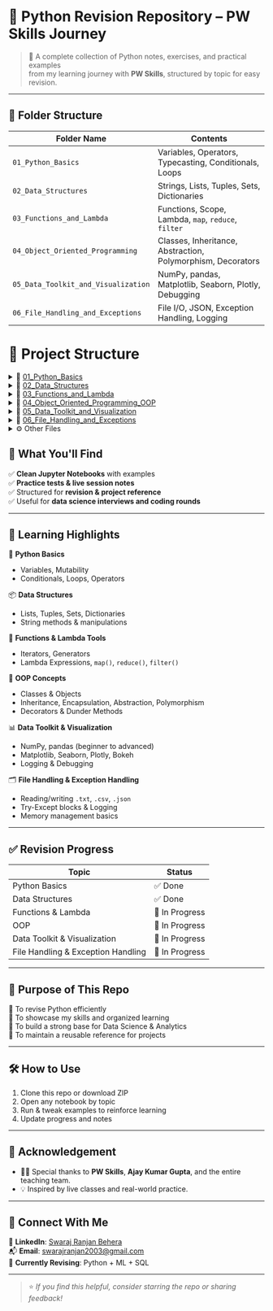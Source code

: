 # 🐍 Python Revision Repository – PW Skills Journey

> 📘 A complete collection of Python notes, exercises, and practical examples  
> from my learning journey with **PW Skills**, structured by topic for easy revision.

---

## 📂 Folder Structure

| Folder Name                           | Contents                                                  |
|--------------------------------------|-----------------------------------------------------------|
| `01_Python_Basics`                   | Variables, Operators, Typecasting, Conditionals, Loops    |
| `02_Data_Structures`                | Strings, Lists, Tuples, Sets, Dictionaries                |
| `03_Functions_and_Lambda`           | Functions, Scope, Lambda, `map`, `reduce`, `filter`       |
| `04_Object_Oriented_Programming`    | Classes, Inheritance, Abstraction, Polymorphism, Decorators |
| `05_Data_Toolkit_and_Visualization` | NumPy, pandas, Matplotlib, Seaborn, Plotly, Debugging     |
| `06_File_Handling_and_Exceptions`   | File I/O, JSON, Exception Handling, Logging               |



# 📂 Project Structure

<details>
<summary>📁 <a href="https://github.com/swarajRB/Python_Complete_Revision/tree/main/01_Python_Basics" target="_blank">01_Python_Basics</a></summary>

- 📓 [03_mutablity_unmutability.ipynb](01_Python_Basics/03_mutablity_unmutability.ipynb)  
- 📓 [04_operaters.ipynb](01_Python_Basics/04_operaters.ipynb)  
- 📓 [05_TypeCasting.ipynb](01_Python_Basics/05_TypeCasting.ipynb)  
- 📓 [06_Conditionals.ipynb](01_Python_Basics/06_Conditionals.ipynb)  
- 📓 [07_loops.ipynb](01_Python_Basics/07_loops.ipynb)  
- 📓 [live_3rg_aug.ipynb](01_Python_Basics/live_3rg_aug.ipynb)  
</details>

<details>
<summary>📁 <a href="https://github.com/swarajRB/Python_Complete_Revision/tree/main/02_Data_Structures" target="_blank">02_Data_Structures</a></summary>

- 📓 [01_data_structure.ipynb](02_Data_Structures/01_data_structure.ipynb)  
- 📓 [02_strings.ipynb](02_Data_Structures/02_strings.ipynb)  
- 📓 [03_lists.ipynb](02_Data_Structures/03_lists.ipynb)  
- 📓 [04_tupels and sets.ipynb](02_Data_Structures/04_tupels%20and%20sets.ipynb)  
- 📓 [05_ditionary.ipynb](02_Data_Structures/05_ditionary.ipynb)  
- 🐍 [test.py](02_Data_Structures/test.py)  
</details>

<details>
<summary>📁 <a href="https://github.com/swarajRB/Python_Complete_Revision/tree/main/03_Functions_and_Lambda" target="_blank">03_Functions_and_Lambda</a></summary>

- 📓 [01_functions.ipynb](03_Functions_and_Lambda/01_functions.ipynb)  
- 📓 [02_iterators_&_generators.ipynb](03_Functions_and_Lambda/02_iterators_%26_generators.ipynb)  
- 📓 [03_lambda_map_reduce_filter.ipynb](03_Functions_and_Lambda/03_lambda_map_reduce_filter.ipynb)  
- 📓 [live_17th_aug.ipynb](03_Functions_and_Lambda/live_17th_aug.ipynb)  
</details>

<details>
<summary>📁 <a href="https://github.com/swarajRB/Python_Complete_Revision/tree/main/04_Object_Oriented_Programming_OOP" target="_blank">04_Object_Oriented_Programming_OOP</a></summary>

- 📓 [01_oops.ipynb](04_Object_Oriented_Programming_OOP/01_oops.ipynb)  
- 📓 [02_inheritance and abstraction.ipynb](04_Object_Oriented_Programming_OOP/02_inheritance%20and%20abstraction.ipynb)  
- 📓 [03_polymorphism and encapsulation.ipynb](04_Object_Oriented_Programming_OOP/03_polymorphism%20and%20encapsulation.ipynb)  
- 📓 [04_class and static.ipynb](04_Object_Oriented_Programming_OOP/04_class%20and%20static.ipynb)  
- 📓 [05_dunder_method.ipynb](04_Object_Oriented_Programming_OOP/05_dunder_method.ipynb)  
- 📓 [06_decorators.ipynb](04_Object_Oriented_Programming_OOP/06_decorators.ipynb)  
- 📓 [07_property_dec.ipynb](04_Object_Oriented_Programming_OOP/07_property_dec.ipynb)  
- 📓 [live_24aug.ipynb](04_Object_Oriented_Programming_OOP/live_24aug.ipynb)  
- 📓 [live_25aug.ipynb](04_Object_Oriented_Programming_OOP/live_25aug.ipynb)  
- 📓 [test.ipynb](04_Object_Oriented_Programming_OOP/test.ipynb)  
</details>

<details>
<summary>📁 <a href="https://github.com/swarajRB/Python_Complete_Revision/tree/main/05_Data_Toolkit_and_Visualization" target="_blank">05_Data_Toolkit_and_Visualization</a></summary>

- 📓 [01_Numpy.ipynb](05_Data_Toolkit_and_Visualization/01_Numpy.ipynb)  
- 📓 [02_numpy_adv_1.ipynb](05_Data_Toolkit_and_Visualization/02_numpy_adv_1.ipynb)  
- 📓 [03_numpy_adv_2.ipynb](05_Data_Toolkit_and_Visualization/03_numpy_adv_2.ipynb)  
- 📓 [04_pands basic.ipynb](05_Data_Toolkit_and_Visualization/04_pands%20basic.ipynb)  
- 📓 [05_pandas adv1.ipynb](05_Data_Toolkit_and_Visualization/05_pandas%20adv1.ipynb)  
- 📓 [06_pandas adv02.ipynb](05_Data_Toolkit_and_Visualization/06_pandas%20adv02.ipynb)  
- 📓 [07_pandas_adv03.ipynb](05_Data_Toolkit_and_Visualization/07_pandas_adv03.ipynb)  
- 📓 [08_pandas_adv04.ipynb](05_Data_Toolkit_and_Visualization/08_pandas_adv04.ipynb)  
- 📓 [09_Matplotlib.ipynb](05_Data_Toolkit_and_Visualization/09_Matplotlib.ipynb)  
- 📓 [10_seaborn.ipynb](05_Data_Toolkit_and_Visualization/10_seaborn.ipynb)  
- 📓 [11_plotly.ipynb](05_Data_Toolkit_and_Visualization/11_plotly.ipynb)  
- 📓 [12_bokeh.ipynb](05_Data_Toolkit_and_Visualization/12_bokeh.ipynb)  
- 📓 [13_logging&debugging.ipynb](05_Data_Toolkit_and_Visualization/13_logging%26debugging.ipynb)  
- 📄 [Bank_churn.csv](05_Data_Toolkit_and_Visualization/Bank_churn.csv)  
- 📄 [LUSID Excel - Setting up your market data.xlsx](05_Data_Toolkit_and_Visualization/LUSID%20Excel%20-%20Setting%20up%20your%20market%20data.xlsx)  
- 📓 [live 1st sep.ipynb](05_Data_Toolkit_and_Visualization/live%201st%20sep.ipynb)  
- 📓 [live 31st.ipynb](05_Data_Toolkit_and_Visualization/live%2031st.ipynb)  
- 📄 [services.csv](05_Data_Toolkit_and_Visualization/services.csv)  
- 📄 [taxonomy.csv](05_Data_Toolkit_and_Visualization/taxonomy.csv)  
- 🌐 [test.html](05_Data_Toolkit_and_Visualization/test.html)  
</details>

<details>
<summary>📁 <a href="https://github.com/swarajRB/Python_Complete_Revision/tree/main/06_File_Handling_and_Exceptions" target="_blank">06_File_Handling_and_Exceptions</a></summary>

- 📓 [01_FIlesHandling basic.ipynb](06_File_Handling_and_Exceptions/01_FIlesHandling%20basic.ipynb)  
- 📓 [02_Reading and writing.ipynb](06_File_Handling_and_Exceptions/02_Reading%20and%20writing.ipynb)  
- 📓 [03_Exceptional handling.ipynb](06_File_Handling_and_Exceptions/03_Exceptional%20handling.ipynb)  
- 📓 [04_General use of exception handling.ipynb](06_File_Handling_and_Exceptions/04_General%20use%20of%20exception%20handling.ipynb)  
- 📓 [05_interpreted_vs_complied.ipynb](06_File_Handling_and_Exceptions/05_interpreted_vs_complied.ipynb)  
- 📓 [13_logging&debugging.ipynb](06_File_Handling_and_Exceptions/13_logging%26debugging.ipynb)  
- 📄 [exam.txt](06_File_Handling_and_Exceptions/exam.txt)  
- 📄 [example.txt](06_File_Handling_and_Exceptions/example.txt)  
- 📄 [example_csv.csv](06_File_Handling_and_Exceptions/example_csv.csv)  
- 📄 [file.txt](06_File_Handling_and_Exceptions/file.txt)  
- 📄 [file_json.json](06_File_Handling_and_Exceptions/file_json.json)  
- 📓 [live14th.ipynb](06_File_Handling_and_Exceptions/live14th.ipynb)  
- 📦 [test_bin.bin](06_File_Handling_and_Exceptions/test_bin.bin)  
- 📄 [test_buf.txt](06_File_Handling_and_Exceptions/test_buf.txt)  
</details>

<details>
<summary>⚙️ Other Files</summary>

- ⚙️ [.gitattributes](.gitattributes)  
- ⚙️ [.gitignore](.gitignore)  
- 📖 [README.md](README.md)  
</details>


## 🚀 What You'll Find

✅ **Clean Jupyter Notebooks** with examples  
✅ **Practice tests & live session notes**  
✅ Structured for **revision & project reference**  
✅ Useful for **data science interviews and coding rounds**

---

## 📌 Learning Highlights

🧠 **Python Basics**  
- Variables, Mutability  
- Conditionals, Loops, Operators

📦 **Data Structures**  
- Lists, Tuples, Sets, Dictionaries  
- String methods & manipulations

🔁 **Functions & Lambda Tools**  
- Iterators, Generators  
- Lambda Expressions, `map()`, `reduce()`, `filter()`

🧱 **OOP Concepts**  
- Classes & Objects  
- Inheritance, Encapsulation, Abstraction, Polymorphism  
- Decorators & Dunder Methods

📊 **Data Toolkit & Visualization**  
- NumPy, pandas (beginner to advanced)  
- Matplotlib, Seaborn, Plotly, Bokeh  
- Logging & Debugging
 
🗂️ **File Handling & Exception Handling**  
- Reading/writing `.txt`, `.csv`, `.json`  
- Try-Except blocks & Logging  
- Memory management basics

---

## ✅ Revision Progress

| Topic                               | Status      |
|-------------------------------------|-------------|
| Python Basics                       | ✅ Done   |                |
| Data Structures                     |  ✅ Done |
| Functions & Lambda                  | 🔄 In Progress | 
| OOP                                 | 🔄 In Progress |
| Data Toolkit & Visualization        | 🔄 In Progress |
| File Handling & Exception Handling  | 🔄 In Progress |


---

## 📘 Purpose of This Repo

🔹 To revise Python efficiently  
🔹 To showcase my skills and organized learning  
🔹 To build a strong base for Data Science & Analytics  
🔹 To maintain a reusable reference for projects

---

## 🛠 How to Use

1. Clone this repo or download ZIP  
2. Open any notebook by topic  
3. Run & tweak examples to reinforce learning  
4. Update progress and notes

---

## 🙏 Acknowledgement

- 👨‍🏫 Special thanks to **PW Skills**, **Ajay Kumar Gupta**, and the entire teaching team.
- 💡 Inspired by live classes and real-world practice.

---

## 🔗 Connect With Me

📍 **LinkedIn**: [Swaraj Ranjan Behera](https://www.linkedin.com/in/swaraj-ranjan-b-a26a17324)  
📬 **Email**: swarajranjan2003@gmail.com  
🌱 **Currently Revising**: Python + ML + SQL

---

> ⭐ _If you find this helpful, consider starring the repo or sharing feedback!_
